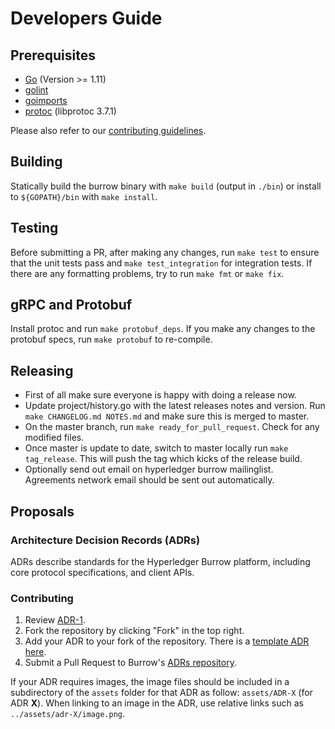 # Developers Guide

## Prerequisites

- [Go](https://golang.org/doc/install) (Version >= 1.11)
- [golint](https://github.com/golang/lint)
- [goimports](https://godoc.org/golang.org/x/tools/cmd/goimports)
- [protoc](http://google.github.io/proto-lens/installing-protoc.html) (libprotoc 3.7.1)

Please also refer to our [contributing guidelines](https://github.com/certikfoundation/burrow/blob/master/.github/CONTRIBUTING.md).

## Building

Statically build the burrow binary with `make build` (output in `./bin`) or install to `${GOPATH}/bin` with `make install`.

## Testing

Before submitting a PR, after making any changes, run `make test` to ensure that the unit tests pass and `make test_integration` 
for integration tests. If there are any formatting problems, try to run `make fmt` or `make fix`.

## gRPC and Protobuf

Install protoc and run `make protobuf_deps`. If you make any changes to the protobuf specs, run `make protobuf` to re-compile.

## Releasing

* First of all make sure everyone is happy with doing a release now. 
* Update project/history.go with the latest releases notes and version. Run `make CHANGELOG.md NOTES.md` and make sure this is merged to master.
* On the master branch, run `make ready_for_pull_request`. Check for any modified files.
* Once master is update to date, switch to master locally run `make tag_release`. This will push the tag which kicks of the release build.
* Optionally send out email on hyperledger burrow mailinglist. Agreements network email should be sent out automatically.

## Proposals

### Architecture Decision Records (ADRs)

ADRs describe standards for the Hyperledger Burrow platform, including core protocol specifications, and client APIs.

### Contributing

 1. Review [ADR-1](ADRs/adr-1.md).
 2. Fork the repository by clicking "Fork" in the top right.
 3. Add your ADR to your fork of the repository. There is a [template ADR here](ADRs/adr-X_template.md).
 4. Submit a Pull Request to Burrow's [ADRs repository](./ADRs/).

If your ADR requires images, the image files should be included in a subdirectory of the `assets` folder for that ADR as follow: `assets/ADR-X` (for ADR **X**). When linking to an image in the ADR, use relative links such as `../assets/adr-X/image.png`.
